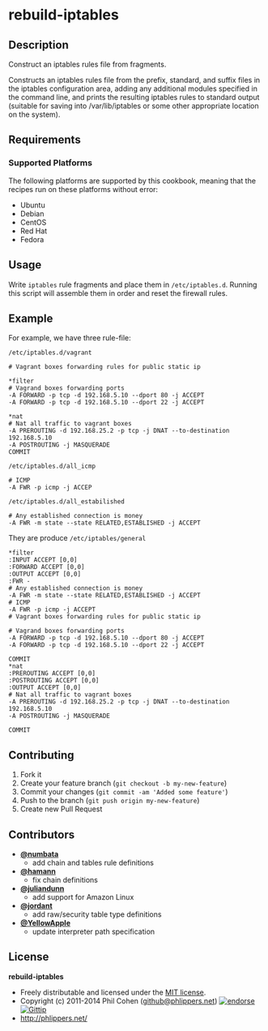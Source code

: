 # rebuild-iptables

## Description

Construct an iptables rules file from fragments.

Constructs an iptables rules file from the prefix, standard, and suffix files in the iptables configuration area, adding any additional modules specified in the command line, and prints the resulting iptables rules to standard output (suitable for saving into /var/lib/iptables or some other appropriate location on the system).


## Requirements

### Supported Platforms

The following platforms are supported by this cookbook, meaning that the recipes run on these platforms without error:

* Ubuntu
* Debian
* CentOS
* Red Hat
* Fedora



## Usage

Write `iptables` rule fragments and place them in `/etc/iptables.d`. Running this script will assemble them in order and reset the firewall rules.

## Example

For example, we have three rule-file:

`/etc/iptables.d/vagrant`

    # Vagrant boxes forwarding rules for public static ip

    *filter
    # Vagrand boxes forwarding ports
    -A FORWARD -p tcp -d 192.168.5.10 --dport 80 -j ACCEPT
    -A FORWARD -p tcp -d 192.168.5.10 --dport 22 -j ACCEPT

    *nat
    # Nat all traffic to vagrant boxes
    -A PREROUTING -d 192.168.25.2 -p tcp -j DNAT --to-destination 192.168.5.10
    -A POSTROUTING -j MASQUERADE
    COMMIT

`/etc/iptables.d/all_icmp`

    # ICMP
    -A FWR -p icmp -j ACCEP

`/etc/iptables.d/all_estabilished`

    # Any established connection is money
    -A FWR -m state --state RELATED,ESTABLISHED -j ACCEPT

They are produce `/etc/iptables/general`

    *filter
    :INPUT ACCEPT [0,0]
    :FORWARD ACCEPT [0,0]
    :OUTPUT ACCEPT [0,0]
    :FWR -
    # Any established connection is money
    -A FWR -m state --state RELATED,ESTABLISHED -j ACCEPT
    # ICMP
    -A FWR -p icmp -j ACCEPT
    # Vagrant boxes forwarding rules for public static ip

    # Vagrand boxes forwarding ports
    -A FORWARD -p tcp -d 192.168.5.10 --dport 80 -j ACCEPT
    -A FORWARD -p tcp -d 192.168.5.10 --dport 22 -j ACCEPT

    COMMIT
    *nat
    :PREROUTING ACCEPT [0,0]
    :POSTROUTING ACCEPT [0,0]
    :OUTPUT ACCEPT [0,0]
    # Nat all traffic to vagrant boxes
    -A PREROUTING -d 192.168.25.2 -p tcp -j DNAT --to-destination 192.168.5.10
    -A POSTROUTING -j MASQUERADE

    COMMIT


## Contributing

1. Fork it
2. Create your feature branch (`git checkout -b my-new-feature`)
3. Commit your changes (`git commit -am 'Added some feature'`)
4. Push to the branch (`git push origin my-new-feature`)
5. Create new Pull Request


## Contributors

* **[@numbata](https://github.com/numbata)**
    * add chain and tables rule definitions
* **[@hamann](https://github.com/hamann)**
    * fix chain definitions
* **[@juliandunn](https://github.com/juliandunn)**
    * add support for Amazon Linux
* **[@jordant](https://github.com/jordant)**
    * add raw/security table type definitions
* **[@YellowApple](https://github.com/YellowApple)**
    * update interpreter path specification


## License

**rebuild-iptables**

* Freely distributable and licensed under the [MIT license](http://phlipper.mit-license.org/2011-2014/license.html).
* Copyright (c) 2011-2014 Phil Cohen (github@phlippers.net) [![endorse](http://api.coderwall.com/phlipper/endorsecount.png)](http://coderwall.com/phlipper)  [![Gittip](http://img.shields.io/gittip/phlipper.png)](https://www.gittip.com/phlipper/)
* http://phlippers.net/
